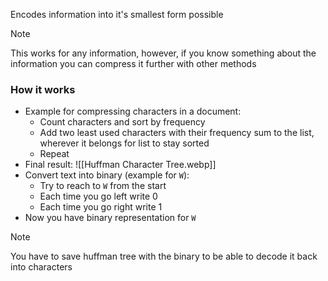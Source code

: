 Encodes information into it's smallest form possible
> [!note]
> This works for any information, however, if you know something about the information you can compress it further with other methods
### How it works
- Example for compressing characters in a document:
	- Count characters and sort by frequency
	- Add two least used characters with their frequency sum to the list, wherever it belongs for list to stay sorted
	- Repeat
- Final result: ![[Huffman Character Tree.webp]]
- Convert text into binary (example for `W`):
	- Try to reach to `W` from the start
	- Each time you go left write 0
	- Each time you go right write 1
- Now you have binary representation for `W`

> [!note]
> You have to save huffman tree with the binary to be able to decode it back into characters

